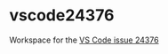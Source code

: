 # vscode24376
Workspace for the [VS Code issue 24376](https://github.com/Microsoft/vscode/issues/24376)
